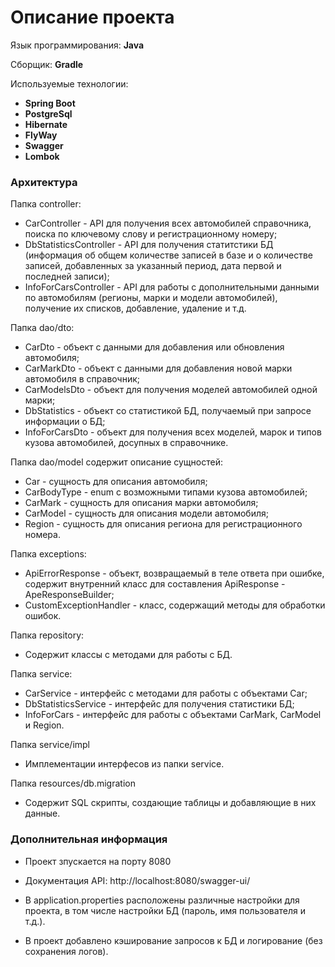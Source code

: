 # Описание проекта

Язык программирования: **Java**

Сборщик: **Gradle**

Используемые технологии:

- **Spring Boot**
- **PostgreSql**
- **Hibernate**
- **FlyWay**
- **Swagger**
- **Lombok**

### Архитектура

Папка controller:

* CarController - API для получения всех автомобилей справочника, поиска по ключевому слову и регистрационному номеру;
* DbStatisticsController - API для получения статитстики БД (информация об общем количестве записей в базе
и о количестве записей, добавленных за указанный период, дата первой и последней записи);
* InfoForCarsController - API для работы с дополнительными данными по автомобилям (регионы, марки и модели автомобилей),
получение их списков, добавление, удаление и т.д.

Папка dao/dto:

* CarDto - объект с данными для добавления или обновления автомобиля;
* CarMarkDto - объект с данными для добавления новой марки автомобиля в справочник;
* CarModelsDto - объект для получения моделей автомобилей одной марки;
* DbStatistics - объект со статистикой БД, получаемый при запросе информации о БД;
* InfoForCarsDto - объект для получения всех моделей, марок и типов кузова автомобилей, досупных в справочнике.

Папка dao/model содержит описание сущностей:
* Car - сущность для описания автомобиля;
* CarBodyType - enum с возможными типами кузова автомобилей;
* CarMark - сущность для описания марки автомобиля;
* CarModel - сущность для описания модели автомобиля;
* Region - сущность для описания региона для регистрационного номера.

Папка exceptions:
* ApiErrorResponse - объект, возвращаемый в теле ответа при ошибке, содержит внутренний класс для составления ApiResponse - ApeResponseBuilder;
* CustomExceptionHandler - класс, содержащий методы для обработки ошибок.

Папка repository:
* Содержит классы с методами для работы с БД.

Папка service:
* CarService - интерфейс с методами для работы с объектами Car;
* DbStatisticsService - интерфейс для получения статистики БД;
* InfoForCars - интерфейс для работы с объектами CarMark, CarModel и Region.

Папка service/impl
* Имплементации интерфесов из папки service.

Папка resources/db.migration
* Содержит SQL скрипты, создающие таблицы и добавляющие в них данные.

### Дополнительная информация

* Проект зпускается на порту 8080

* Документация API: http://localhost:8080/swagger-ui/

* В application.properties расположены различные настройки для проекта, в том числе настройки БД (пароль, имя пользователя и т.д.).

* В проект добавлено кэширование запросов к БД и логирование (без сохранения логов).
